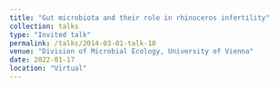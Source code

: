 ```yaml
---
title: "Gut microbiota and their role in rhinoceros infertility"
collection: talks
type: "Invited talk"
permalink: /talks/2014-03-01-talk-10
venue: "Division of Microbial Ecology, University of Vienna"
date: 2022-01-17
location: "Virtual"
---
```

